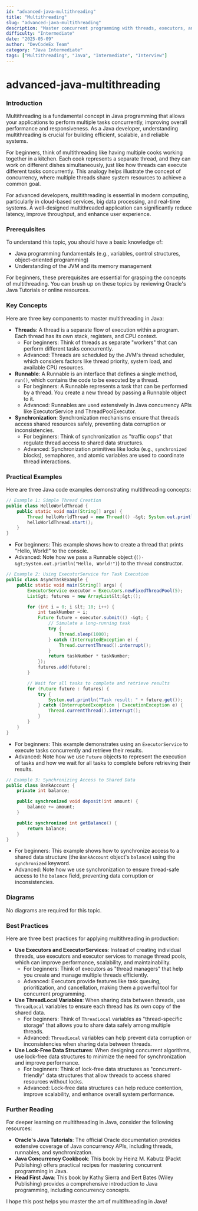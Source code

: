 ```yaml
---
id: "advanced-java-multithreading"
title: "Multithreading"
slug: "advanced-java-multithreading"
description: "Master concurrent programming with threads, executors, and synchronization mechanisms."
difficulty: "Intermediate"
date: "2025-05-09"
author: "DevCodeEx Team"
category: "Java Intermediate"
tags: ["Multithreading", "Java", "Intermediate", "Interview"]
---
```


**advanced-java-multithreading**
==========================

### Introduction
Multithreading is a fundamental concept in Java programming that allows your applications to perform multiple tasks concurrently, improving overall performance and responsiveness. As a Java developer, understanding multithreading is crucial for building efficient, scalable, and reliable systems.

For beginners, think of multithreading like having multiple cooks working together in a kitchen. Each cook represents a separate thread, and they can work on different dishes simultaneously, just like how threads can execute different tasks concurrently. This analogy helps illustrate the concept of concurrency, where multiple threads share system resources to achieve a common goal.

For advanced developers, multithreading is essential in modern computing, particularly in cloud-based services, big data processing, and real-time systems. A well-designed multithreaded application can significantly reduce latency, improve throughput, and enhance user experience.

### Prerequisites
To understand this topic, you should have a basic knowledge of:

* Java programming fundamentals (e.g., variables, control structures, object-oriented programming)
* Understanding of the JVM and its memory management

For beginners, these prerequisites are essential for grasping the concepts of multithreading. You can brush up on these topics by reviewing Oracle's Java Tutorials or online resources.

### Key Concepts
Here are three key components to master multithreading in Java:

* **Threads**: A thread is a separate flow of execution within a program. Each thread has its own stack, registers, and CPU context.
	+ For beginners: Think of threads as separate "workers" that can perform different tasks concurrently.
	+ Advanced: Threads are scheduled by the JVM's thread scheduler, which considers factors like thread priority, system load, and available CPU resources.
* **Runnable**: A Runnable is an interface that defines a single method, `run()`, which contains the code to be executed by a thread.
	+ For beginners: A Runnable represents a task that can be performed by a thread. You create a new thread by passing a Runnable object to it.
	+ Advanced: Runnables are used extensively in Java concurrency APIs like ExecutorService and ThreadPoolExecutor.
* **Synchronization**: Synchronization mechanisms ensure that threads access shared resources safely, preventing data corruption or inconsistencies.
	+ For beginners: Think of synchronization as "traffic cops" that regulate thread access to shared data structures.
	+ Advanced: Synchronization primitives like locks (e.g., `synchronized` blocks), semaphores, and atomic variables are used to coordinate thread interactions.

### Practical Examples
Here are three Java code examples demonstrating multithreading concepts:

```java
// Example 1: Simple Thread Creation
public class HelloWorldThread {
    public static void main(String[] args) {
        Thread helloWorldThread = new Thread(() -&gt; System.out.println("Hello, World!"));
        helloWorldThread.start();
    }
}
```

* For beginners: This example shows how to create a thread that prints "Hello, World!" to the console.
* Advanced: Note how we pass a Runnable object (`()-&gt;System.out.println("Hello, World!")`) to the `Thread` constructor.

```java
// Example 2: Using ExecutorService for Task Execution
public class AsyncTaskExample {
    public static void main(String[] args) {
        ExecutorService executor = Executors.newFixedThreadPool(5);
        List&gt; futures = new ArrayList&lt;&gt;();

        for (int i = 0; i &lt; 10; i++) {
            int taskNumber = i;
            Future future = executor.submit(() -&gt; {
                // Simulate a long-running task
                try {
                    Thread.sleep(1000);
                } catch (InterruptedException e) {
                    Thread.currentThread().interrupt();
                }
                return taskNumber * taskNumber;
            });
            futures.add(future);
        }

        // Wait for all tasks to complete and retrieve results
        for (Future future : futures) {
            try {
                System.out.println("Task result: " + future.get());
            } catch (InterruptedException | ExecutionException e) {
                Thread.currentThread().interrupt();
            }
        }
    }
}
```

* For beginners: This example demonstrates using an `ExecutorService` to execute tasks concurrently and retrieve their results.
* Advanced: Note how we use `Future` objects to represent the execution of tasks and how we wait for all tasks to complete before retrieving their results.

```java
// Example 3: Synchronizing Access to Shared Data
public class BankAccount {
    private int balance;

    public synchronized void deposit(int amount) {
        balance += amount;
    }

    public synchronized int getBalance() {
        return balance;
    }
}
```

* For beginners: This example shows how to synchronize access to a shared data structure (the `BankAccount` object's `balance`) using the `synchronized` keyword.
* Advanced: Note how we use synchronization to ensure thread-safe access to the `balance` field, preventing data corruption or inconsistencies.

### Diagrams
No diagrams are required for this topic.

### Best Practices
Here are three best practices for applying multithreading in production:

* **Use Executors and ExecutorServices**: Instead of creating individual threads, use executors and executor services to manage thread pools, which can improve performance, scalability, and maintainability.
	+ For beginners: Think of executors as "thread managers" that help you create and manage multiple threads efficiently.
	+ Advanced: Executors provide features like task queuing, prioritization, and cancellation, making them a powerful tool for concurrent programming.
* **Use ThreadLocal Variables**: When sharing data between threads, use `ThreadLocal` variables to ensure each thread has its own copy of the shared data.
	+ For beginners: Think of `ThreadLocal` variables as "thread-specific storage" that allows you to share data safely among multiple threads.
	+ Advanced: `ThreadLocal` variables can help prevent data corruption or inconsistencies when sharing data between threads.
* **Use Lock-Free Data Structures**: When designing concurrent algorithms, use lock-free data structures to minimize the need for synchronization and improve performance.
	+ For beginners: Think of lock-free data structures as "concurrent-friendly" data structures that allow threads to access shared resources without locks.
	+ Advanced: Lock-free data structures can help reduce contention, improve scalability, and enhance overall system performance.

### Further Reading
For deeper learning on multithreading in Java, consider the following resources:

* **Oracle's Java Tutorials**: The official Oracle documentation provides extensive coverage of Java concurrency APIs, including threads, runnables, and synchronization.
* **Java Concurrency Cookbook**: This book by Heinz M. Kabutz (Packt Publishing) offers practical recipes for mastering concurrent programming in Java.
* **Head First Java**: This book by Kathy Sierra and Bert Bates (Wiley Publishing) provides a comprehensive introduction to Java programming, including concurrency concepts.

I hope this post helps you master the art of multithreading in Java!